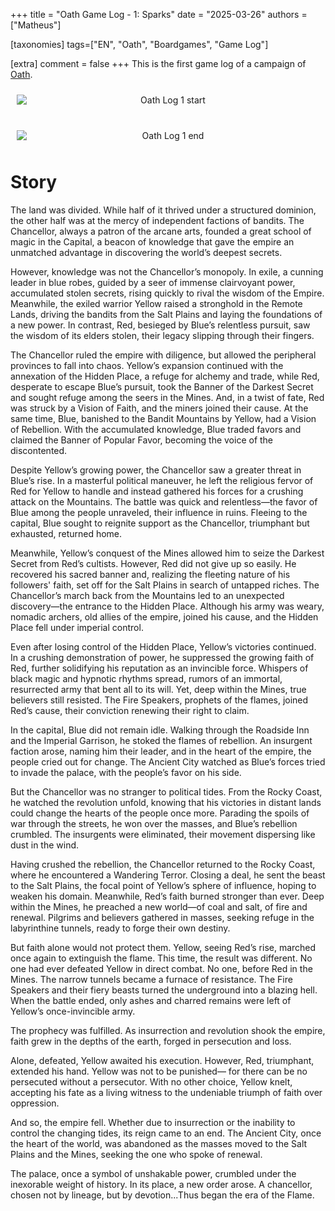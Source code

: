 +++
title = "Oath Game Log - 1: Sparks"
date = "2025-03-26"
authors = ["Matheus"]

[taxonomies]
tags=["EN", "Oath", "Boardgames", "Game Log"]


[extra]
comment = false
+++
This is the first game log of a campaign of [Oath](https://boardgamegeek.com/boardgame/291572/oath).
<div style="text-align: center; display: flex; justify-content: center; gap: 20px; flex-wrap: wrap;">
    <img src="https://cf.geekdo-images.com/HwP2lq33Mw5pgMyPZdXhcA__imagepage/img/xlN6iB9GfiNPgZRXk910BACmccc=/fit-in/900x600/filters:no_upscale():strip_icc()/pic8791828.jpg" alt="Oath Log 1 start" style="max-width: 100%; height: auto; flex: 1 1 45%; margin: 10px;" />
    <img src="https://cf.geekdo-images.com/VCMh08WtpUeylVnHGmP5UA__imagepage/img/Wut72ZvafbOHkIdKGFwkxobH37g=/fit-in/900x600/filters:no_upscale():strip_icc()/pic8791835.jpg" alt="Oath Log 1 end" style="max-width: 100%; height: auto; flex: 1 1 45%; margin: 10px;" />
</div>



# Story

The land was divided. While half of it thrived under a structured dominion, the other half was at the mercy of independent factions of bandits. The Chancellor, always a patron of the arcane arts, founded a great school of magic in the Capital, a beacon of knowledge that gave the empire an unmatched advantage in discovering the world’s deepest secrets.

However, knowledge was not the Chancellor’s monopoly. In exile, a cunning leader in blue robes, guided by a seer of immense clairvoyant power, accumulated stolen secrets, rising quickly to rival the wisdom of the Empire. Meanwhile, the exiled warrior Yellow raised a stronghold in the Remote Lands, driving the bandits from the Salt Plains and laying the foundations of a new power. In contrast, Red, besieged by Blue’s relentless pursuit, saw the wisdom of its elders stolen, their legacy slipping through their fingers.

The Chancellor ruled the empire with diligence, but allowed the peripheral provinces to fall into chaos. Yellow’s expansion continued with the annexation of the Hidden Place, a refuge for alchemy and trade, while Red, desperate to escape Blue’s pursuit, took the Banner of the Darkest Secret and sought refuge among the seers in the Mines. And, in a twist of fate, Red was struck by a Vision of Faith, and the miners joined their cause. At the same time, Blue, banished to the Bandit Mountains by Yellow, had a Vision of Rebellion. With the accumulated knowledge, Blue traded favors and claimed the Banner of Popular Favor, becoming the voice of the discontented.

Despite Yellow’s growing power, the Chancellor saw a greater threat in Blue’s rise. In a masterful political maneuver, he left the religious fervor of Red for Yellow to handle and instead gathered his forces for a crushing attack on the Mountains. The battle was quick and relentless—the favor of Blue among the people unraveled, their influence in ruins. Fleeing to the capital, Blue sought to reignite support as the Chancellor, triumphant but exhausted, returned home.

Meanwhile, Yellow’s conquest of the Mines allowed him to seize the Darkest Secret from Red’s cultists. However, Red did not give up so easily. He recovered his sacred banner and, realizing the fleeting nature of his followers' faith, set off for the Salt Plains in search of untapped riches. The Chancellor’s march back from the Mountains led to an unexpected discovery—the entrance to the Hidden Place. Although his army was weary, nomadic archers, old allies of the empire, joined his cause, and the Hidden Place fell under imperial control.

Even after losing control of the Hidden Place, Yellow’s victories continued. In a crushing demonstration of power, he suppressed the growing faith of Red, further solidifying his reputation as an invincible force. Whispers of black magic and hypnotic rhythms spread, rumors of an immortal, resurrected army that bent all to its will. Yet, deep within the Mines, true believers still resisted. The Fire Speakers, prophets of the flames, joined Red’s cause, their conviction renewing their right to claim.

In the capital, Blue did not remain idle. Walking through the Roadside Inn and the Imperial Garrison, he stoked the flames of rebellion. An insurgent faction arose, naming him their leader, and in the heart of the empire, the people cried out for change. The Ancient City watched as Blue’s forces tried to invade the palace, with the people’s favor on his side.

But the Chancellor was no stranger to political tides. From the Rocky Coast, he watched the revolution unfold, knowing that his victories in distant lands could change the hearts of the people once more. Parading the spoils of war through the streets, he won over the masses, and Blue’s rebellion crumbled. The insurgents were eliminated, their movement dispersing like dust in the wind.

Having crushed the rebellion, the Chancellor returned to the Rocky Coast, where he encountered a Wandering Terror. Closing a deal, he sent the beast to the Salt Plains, the focal point of Yellow’s sphere of influence, hoping to weaken his domain. Meanwhile, Red’s faith burned stronger than ever. Deep within the Mines, he preached a new world—of coal and salt, of fire and renewal. Pilgrims and believers gathered in masses, seeking refuge in the labyrinthine tunnels, ready to forge their own destiny.

But faith alone would not protect them. Yellow, seeing Red’s rise, marched once again to extinguish the flame. This time, the result was different. No one had ever defeated Yellow in direct combat. No one, before Red in the Mines. The narrow tunnels became a furnace of resistance. The Fire Speakers and their fiery beasts turned the underground into a blazing hell. When the battle ended, only ashes and charred remains were left of Yellow’s once-invincible army.

The prophecy was fulfilled. As insurrection and revolution shook the empire, faith grew in the depths of the earth, forged in persecution and loss.

Alone, defeated, Yellow awaited his execution. However, Red, triumphant, extended his hand. Yellow was not to be punished— for there can be no persecuted without a persecutor. With no other choice, Yellow knelt, accepting his fate as a living witness to the undeniable triumph of faith over oppression.

And so, the empire fell. Whether due to insurrection or the inability to control the changing tides, its reign came to an end. The Ancient City, once the heart of the world, was abandoned as the masses moved to the Salt Plains and the Mines, seeking the one who spoke of renewal.

The palace, once a symbol of unshakable power, crumbled under the inexorable weight of history. In its place, a new order arose. A chancellor, chosen not by lineage, but by devotion...Thus began the era of the Flame.